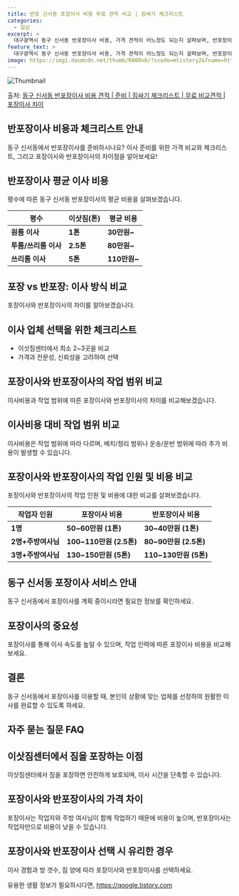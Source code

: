 ```yaml
---
title: 반포 신서동 포장이사 비용 무료 견적 비교 | 짐싸기 체크리스트
categories:
  - 일상
excerpt: >
  대구광역시 동구 신서동 반포장이사 비용, 가격 견적이 어느정도 되는지 살펴보며, 반포장이사를 준비함에 있어 짐싸기 준비 체크리스트가 무엇인지 보겠습니다. 마지막으로 포장이사와 차이점을 통해 무료 비교견적으로 어떤 것이 더 합리적인 선택인지 공유 드립니다.동구 신서동 포장이사 견적 샘플 보기 👈 클릭동구 신서동 포장이사 가격 살펴보기 👈 클릭동구 신서동 반포장이사 평균 이사 비용평수동구 신서동 평균 이사 비용원룸 이사9평 이하 (1톤)30만원~투룸/쓰리룸 이사16평 ~ 20평 (2.5톤)80만원~쓰리룸 이사21평 (5톤) ~110만원~우리집 무료 이사견적 받기 👈 클릭포장 vs 반포장: 이사 방식 비교포장이사와 반포장이사의 가장 큰 차이점은 이사 시 짐의 포장을 누가 담당하느냐에 있습니다.포장이사는 ..
feature_text: >
  대구광역시 동구 신서동 반포장이사 비용, 가격 견적이 어느정도 되는지 살펴보며, 반포장이사를 준비함에 있어 짐싸기 준비 체크리스트가 무엇인지 보겠습니다. 마지막으로 포장이사와 차이점을 통해 무료 비교견적으로 어떤 것이 더 합리적인 선택인지 공유 드립니다.동구 신서동 포장이사 견적 샘플 보기 👈 클릭동구 신서동 포장이사 가격 살펴보기 👈 클릭동구 신서동 반포장이사 평균 이사 비용평수동구 신서동 평균 이사 비용원룸 이사9평 이하 (1톤)30만원~투룸/쓰리룸 이사16평 ~ 20평 (2.5톤)80만원~쓰리룸 이사21평 (5톤) ~110만원~우리집 무료 이사견적 받기 👈 클릭포장 vs 반포장: 이사 방식 비교포장이사와 반포장이사의 가장 큰 차이점은 이사 시 짐의 포장을 누가 담당하느냐에 있습니다.포장이사는 ..
image: https://img1.daumcdn.net/thumb/R800x0/?scode=mtistory2&fname=https%3A%2F%2Fblog.kakaocdn.net%2Fdn%2Fdts5vK%2FbtsHdd4b8hm%2FLi17T2CBds7BlCI2NgonHk%2Fimg.webp
---
```


![Thumbnail](https://img1.daumcdn.net/thumb/R800x0/?scode=mtistory2&fname=https%3A%2F%2Fblog.kakaocdn.net%2Fdn%2Fdts5vK%2FbtsHdd4b8hm%2FLi17T2CBds7BlCI2NgonHk%2Fimg.webp)

<p>출처: <a href="https://qoogle.tistory.com/9605" rel="dofollow">동구 신서동 반포장이사 비용 견적 | 준비 | 짐싸기 체크리스트 | 무료 비교견적 | 포장이사 차이</a> </p>

## 반포장이사 비용과 체크리스트 안내

동구 신서동에서 반포장이사를 준비하시나요? 이사 준비를 위한 가격 비교와 체크리스트, 그리고 포장이사와 반포장이사의 차이점을 알아보세요!

## **반포장이사 평균 이사 비용**

평수에 따른 동구 신서동 반포장이사의 평균 비용을 살펴보겠습니다.

평수 | 이삿짐(톤) | 평균 비용  
---|---|---  
**원룸 이사** | **1톤** | **30만원~**  
**투룸/쓰리룸 이사** | **2.5톤** | **80만원~**  
**쓰리룸 이사** | **5톤** | **110만원~**  
  
## **포장 vs 반포장: 이사 방식 비교**

포장이사와 반포장이사의 차이를 알아보겠습니다.

## **이사 업체 선택을 위한 체크리스트**

  * 이삿짐센터에서 최소 2~3곳을 비교
  * 가격과 전문성, 신뢰성을 고려하여 선택

## **포장이사와 반포장이사의 작업 범위 비교**

이사비용과 작업 범위에 따른 포장이사와 반포장이사의 차이를 비교해보겠습니다.

## **이사비용 대비 작업 범위 비교**

이사비용은 작업 범위에 따라 다르며, 배치/정리 범위나 운송/운반 범위에 따라 추가 비용이 발생할 수 있습니다.

## **포장이사와 반포장이사의 작업 인원 및 비용 비교**

포장이사와 반포장이사의 작업 인원 및 비용에 대한 비교를 살펴보겠습니다.

작업자 인원 | 포장이사 비용 | 반포장이사 비용  
---|---|---  
**1명** | **50~60만원 (1톤)** | **30~40만원 (1톤)**  
**2명+주방여사님** | **100~110만원 (2.5톤)** | **80~90만원 (2.5톤)**  
**3명+주방여사님** | **130~150만원 (5톤)** | **110~130만원 (5톤)**  
  
## 동구 신서동 포장이사 서비스 안내

동구 신서동에서 포장이사를 계획 중이시라면 필요한 정보를 확인하세요.

## **포장이사의 중요성**

포장이사를 통해 이사 속도를 높일 수 있으며, 작업 인력에 따른 포장이사 비용을 비교해보세요.

## 결론

동구 신서동에서 포장이사를 이용할 때, 본인의 상황에 맞는 업체를 선정하여 원활한 이사를 완료할 수 있도록 하세요.

## 자주 묻는 질문 FAQ

## **이삿짐센터에서 짐을 포장하는 이점**

이삿짐센터에서 짐을 포장하면 안전하게 보호되며, 이사 시간을 단축할 수 있습니다.

## **포장이사와 반포장이사의 가격 차이**

포장이사는 작업자와 주방 여사님이 함께 작업하기 때문에 비용이 높으며, 반포장이사는 작업자만으로 비용이 낮을 수 있습니다.

## **포장이사와 반포장이사 선택 시 유리한 경우**

이사 경험과 방 갯수, 짐 양에 따라 포장이사와 반포장이사를 선택하세요.



 

유용한 생활 정보가 필요하시다면, <a href="https://qoogle.tistory.com" rel="dofollow">https://qoogle.tistory.com</a>



